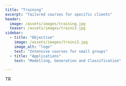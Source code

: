 ```yaml
---
title: "Training"
excerpt: "Tailored courses for specific clients"
header:
  image: /assets/images/training.jpg
  teaser: /assets/images/traini3.jpg
sidebar:
  - title: "Objective"
    image: /assets/images/traini3.jpg
    image_alt: "logo"
    text: "Intensive courses for small groups"
  - title: "Applications"
    text: "Modelling, Generation and Classification"

---
```


TR

